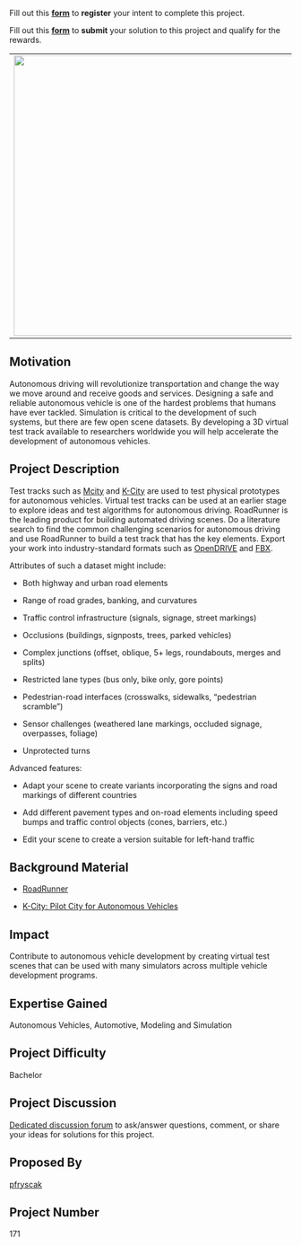 Fill out this <strong>[form](https://www.mathworks.com/academia/student-challenge/mathworks-excellence-in-innovation-signup.html?tfa_1=3D%20Virtual%20Test%20Track%20for%20Autonomous%20Driving&tfa_2=171)</strong> to **register** your intent to complete this project.

Fill out this <strong>[form](https://www.mathworks.com/academia/student-challenge/mathworks-excellence-in-innovation-submission-form.html?tfa_1=3D%20Virtual%20Test%20Track%20for%20Autonomous%20Driving&tfa_2=171)</strong> to **submit** your solution to this project and qualify for the rewards.

<table>
<td><img src="https://gist.githubusercontent.com/robertogl/e0115dc303472a9cfd52bbbc8edb7665/raw/virtualWorld.png"  width=500 /></td>
<td><p><h1>3D Virtual Test Track for Autonomous Driving</h1></p>
<p> Design a 3D virtual environment to test the diverse conditions needed to develop an autonomous vehicle. </p>
</table>

## Motivation

Autonomous driving will revolutionize transportation and change the way we move around and receive goods and services. Designing a safe and reliable autonomous vehicle is one of the hardest problems that humans have ever tackled. Simulation is critical to the development of such systems, but there are few open scene datasets. By developing a 3D virtual test track available to researchers worldwide you will help accelerate the development of autonomous vehicles.

## Project Description

Test tracks such as [Mcity](https://en.wikipedia.org/wiki/Mcity) and [K-City](https://www.imnovation-hub.com/digital-transformation/k-cit-test-bed-fo-driverless-cars/) are used to test physical prototypes for autonomous vehicles. Virtual test tracks can be used at an earlier stage to explore ideas and test algorithms for autonomous driving. RoadRunner is the leading product for building automated driving scenes. Do a literature search to find the common challenging scenarios for autonomous driving and use RoadRunner to build a test track that has the key elements. Export your work into industry-standard formats such as [OpenDRIVE](https://www.asam.net/standards/detail/opendrive/) and [FBX](https://www.autodesk.com/products/fbx/overview). 

Attributes of such a dataset might include: 

- Both highway and urban road elements 

- Range of road grades, banking, and curvatures 

- Traffic control infrastructure (signals, signage, street markings) 

- Occlusions (buildings, signposts, trees, parked vehicles) 

- Complex junctions (offset, oblique, 5+ legs, roundabouts, merges and splits) 

- Restricted lane types (bus only, bike only, gore points) 

- Pedestrian-road interfaces (crosswalks, sidewalks, “pedestrian scramble”) 

- Sensor challenges (weathered lane markings, occluded signage, overpasses, foliage) 

- Unprotected turns 


Advanced features:

- Adapt your scene to create variants incorporating the signs and road markings of different countries 

- Add different pavement types and on-road elements including speed bumps and traffic control objects (cones, barriers, etc.) 

- Edit your scene to create a version suitable for left-hand traffic 

## Background Material

- [RoadRunner](https://www.mathworks.com/products/roadrunner.html)

- [K-City: Pilot City for Autonomous Vehicles](https://www.youtube.com/watch?v=uts6n8go1Q0)

## Impact

Contribute to autonomous vehicle development by creating virtual test scenes that can be used with many simulators across multiple vehicle development programs. 

## Expertise Gained 

Autonomous Vehicles, Automotive, Modeling and Simulation


## Project Difficulty

Bachelor

## Project Discussion

[Dedicated discussion forum](https://github.com/mathworks/MathWorks-Excellence-in-Innovation/discussions/20) to ask/answer questions, comment, or share your ideas for solutions for this project.

## Proposed By
[pfryscak](https://github.com/pfryscak)

## Project Number

171
